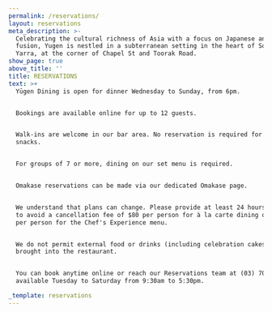 ```yaml
---
permalink: /reservations/
layout: reservations
meta_description: >-
  Celebrating the cultural richness of Asia with a focus on Japanese and Asian
  fusion, Yugen is nestled in a subterranean setting in the heart of South
  Yarra, at the corner of Chapel St and Toorak Road.
show_page: true
above_title: ''
title: RESERVATIONS
text: >+
  Yūgen Dining is open for dinner Wednesday to Sunday, from 6pm.


  Bookings are available online for up to 12 guests.


  Walk-ins are welcome in our bar area. No reservation is required for drinks or
  snacks.


  For groups of 7 or more, dining on our set menu is required.


  Omakase reservations can be made via our dedicated Omakase page.


  We understand that plans can change. Please provide at least 24 hours' notice
  to avoid a cancellation fee of $80 per person for à la carte dining or $180
  per person for the Chef's Experience menu.


  We do not permit external food or drinks (including celebration cakes) to be
  brought into the restaurant.


  You can book anytime online or reach our Reservations team at (03) 7000 3232,
  available Tuesday to Saturday from 9:30am to 5:30pm.

_template: reservations
---
```


